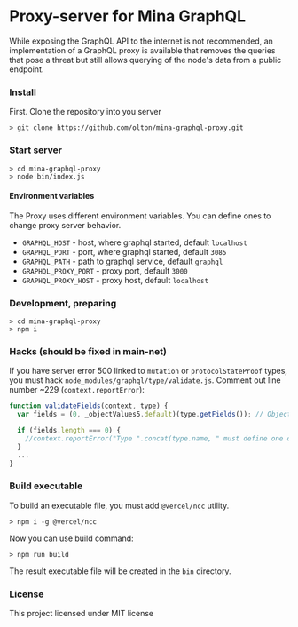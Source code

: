 # Proxy-server for Mina GraphQL

While exposing the GraphQL API to the internet is not recommended,
an implementation of a GraphQL proxy is available that removes the
queries that pose a threat but still allows querying of the node's
data from a public endpoint.

### Install
First. Clone the repository into you server
```
> git clone https://github.com/olton/mina-graphql-proxy.git
```

### Start server
```
> cd mina-graphql-proxy
> node bin/index.js
```
#### Environment variables
The Proxy uses different environment variables. You can define ones to change proxy server behavior.

- `GRAPHQL_HOST` - host, where graphql started, default `localhost`
- `GRAPHQL_PORT` - port, where graphql started, default `3085`
- `GRAPHQL_PATH` - path to graphql service, default `graphql`
- `GRAPHQL_PROXY_PORT` - proxy port, default `3000`
- `GRAPHQL_PROXY_HOST` - proxy host, default `localhost`

### Development, preparing
```
> cd mina-graphql-proxy
> npm i
```

### Hacks (should be fixed in main-net)
If you have server error 500 linked to `mutation` or `protocolStateProof` types, you must hack `node_modules/graphql/type/validate.js`.
Comment out line number ~229 (`context.reportError`):
```javascript
function validateFields(context, type) {
  var fields = (0, _objectValues5.default)(type.getFields()); // Objects and Interfaces both must define one or more fields.

  if (fields.length === 0) {
    //context.reportError("Type ".concat(type.name, " must define one or more fields."), getAllNodes(type));
  }
  ...
}
```

### Build executable
To build an executable file, you must add  `@vercel/ncc` utility.
```console
> npm i -g @vercel/ncc
```
Now you can use build command:
```console
> npm run build
```
The result executable file will be created in the `bin` directory.

### License
This project licensed under MIT license